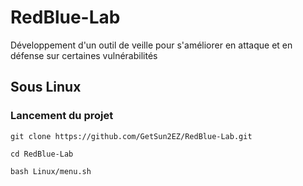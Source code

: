 # RedBlue-Lab
Développement d'un outil de veille pour s'améliorer en attaque et en défense sur certaines vulnérabilités

## Sous Linux
### Lancement du projet
`git clone https://github.com/GetSun2EZ/RedBlue-Lab.git`

`cd RedBlue-Lab`

`bash Linux/menu.sh`


